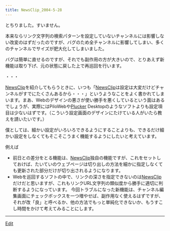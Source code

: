 ```yaml
---
title: NewsClip_2004-5-28
---
```

とちりました。すいません。

本来ならリンク文字列の検索パターンを設定していないチャンネルには影響しない改変のはずだったのですが、バグのため全チャンネルに影響してしまい、多くのチャンネルでサイズが肥大化してしまいました。



バグは簡単に直せるのですが、それでも副作用の方が大きいので、とりあえず新機能は取り下げ、元の状態に戻した上で再巡回を行います。



・・・



[NewsClip](/NewsClip)を紹介してもらうときに、いつも「[NewsClip](/NewsClip)は設定は大変だけどチャンネルがすでにたくさんあるから・・・」というようなことをよく書かれてしまいます。まあ、Webのデザインの悪さが使い勝手を悪くしているという面はあるでしょうが、実際にはPiloWebや[Plucker](/Plucker) Desktopのようなソフトよりも設定項目は少ないはずです。（こういう設定画面のデザインにたけている人がいたら教えを請いたいです。）



僕としては、細かい設定がいろいろできるようにすることよりも、できるだけ細かい設定をしなくてもそこそこうまく機能するようにしたいと考えています。

例えば

* 前日との差分をとる機能は、[NewsClip](/NewsClip)独自の機能ですが、これをセットしておけば、たいていのウェブページは切り出しの方法を細かに指定しなくても更新された部分だけが切り出されるようになります。
* Webを巡回するソフトの中で、リンクの深さを指定できないのは[NewsClip](/NewsClip)だけだと思いますが、これもリンクURL文字列の類似度から勝手に適切に判断するようになっています。
今回トラブルになった新機能は、チャンネル編集画面にチェックボックスを一つ増やせば、副作用なく使えるはずですが、それが改「良」と呼べるか、他の方法でもっと単純化できないか、もうすこし時間をかけて考えてみることにします。



----

[Edit](https://github.com/vitroid/vitroid.github.io/edit/master/MD/NewsClip_2004-5-28.md)

